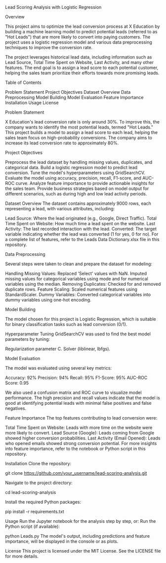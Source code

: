 Lead Scoring Analysis with Logistic Regression


Overview

This project aims to optimize the lead conversion process at X Education by building a machine learning model to predict potential leads (referred to as "Hot Leads") that are more likely to convert into paying customers. The project uses a logistic regression model and various data preprocessing techniques to improve the conversion rate.

The project leverages historical lead data, including information such as Lead Source, Total Time Spent on Website, Last Activity, and many other features. The end goal is to assign a lead score to each potential customer, helping the sales team prioritize their efforts towards more promising leads.

Table of Contents


Problem Statement
Project Objectives
Dataset Overview
Data Preprocessing
Model Building
Model Evaluation
Feature Importance
Installation
Usage
License


Problem Statement


X Education's lead conversion rate is only around 30%. To improve this, the company wants to identify the most potential leads, termed "Hot Leads." This project builds a model to assign a lead score to each lead, helping the sales team focus on high-probability conversions. The company aims to increase its lead conversion rate to approximately 80%.


Project Objectives


Preprocess the lead dataset by handling missing values, duplicates, and categorical data.
Build a logistic regression model to predict lead conversion.
Tune the model's hyperparameters using GridSearchCV.
Evaluate the model using accuracy, precision, recall, F1-score, and AUC-ROC curve.
Analyze feature importance to provide actionable insights for the sales team.
Provide business strategies based on model output for different scenarios, such as during high and low lead activity periods.


Dataset Overview
The dataset contains approximately 9000 rows, each representing a lead, with various attributes, including:

Lead Source: Where the lead originated (e.g., Google, Direct Traffic).
Total Time Spent on Website: How much time a lead spent on the website.
Last Activity: The last recorded interaction with the lead.
Converted: The target variable indicating whether the lead was converted (1 for yes, 0 for no).
For a complete list of features, refer to the Leads Data Dictionary.xlsx file in this repository.

Data Preprocessing

Several steps were taken to clean and prepare the dataset for modeling:

Handling Missing Values:
Replaced 'Select' values with NaN.
Imputed missing values for categorical variables using mode and for numerical variables using the median.
Removing Duplicates: Checked for and removed duplicate rows.
Feature Scaling: Scaled numerical features using StandardScaler.
Dummy Variables: Converted categorical variables into dummy variables using one-hot encoding.

Model Building

The model chosen for this project is Logistic Regression, which is suitable for binary classification tasks such as lead conversion (0/1).

Hyperparameter Tuning
GridSearchCV was used to find the best model parameters by tuning:

Regularization parameter C.
Solver (liblinear, lbfgs).

Model Evaluation

The model was evaluated using several key metrics:

Accuracy: 92%
Precision: 94%
Recall: 95%
F1-Score: 95%
AUC-ROC Score: 0.95

We also used a confusion matrix and ROC curve to visualize model performance. The high precision and recall values indicate that the model is good at identifying potential leads with minimal false positives and false negatives.

Feature Importance
The top features contributing to lead conversion were:

Total Time Spent on Website: Leads with more time on the website were more likely to convert.
Lead Source (Google): Leads coming from Google showed higher conversion probabilities.
Last Activity (Email Opened): Leads who opened emails showed strong conversion potential.
For more insights into feature importance, refer to the notebook or Python script in this repository.


Installation
Clone the repository:

git clone https://github.com/your_username/lead-scoring-analysis.git

Navigate to the project directory:

cd lead-scoring-analysis

Install the required Python packages:

pip install -r requirements.txt

Usage
Run the Jupyter notebook for the analysis step by step, or:
Run the Python script (if available):

python Leads.py
The model's output, including predictions and feature importance, will be displayed in the console or as plots.

License
This project is licensed under the MIT License. See the LICENSE file for more details.

